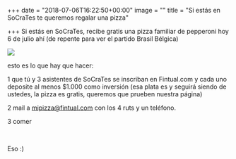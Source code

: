 +++
date = "2018-07-06T16:22:50+00:00"
image = ""
title = "Si estás en SoCraTes te queremos regalar una pizza"

+++
Si estás en SoCraTes, recibe gratis una pizza familiar de pepperoni hoy 6 de julio ahí (de repente para ver el partido Brasil Bélgica)

![](/uploads/pizza-1344720_640.jpg)

esto es lo que hay que hacer:

1 que tú y 3 asistentes de SoCraTes se inscriban en Fintual.com y cada uno deposite al menos $1.000 como inversión (esa plata es y seguirá siendo de ustedes, la pizza es gratis, queremos que prueben nuestra página)

2 mail a mipizza@fintual.com con los 4 ruts y un teléfono.

3 comer

<br>

Eso :)